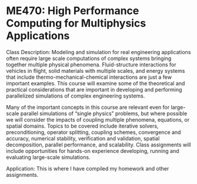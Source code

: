 # ME470: High Performance Computing for Multiphysics Applications

Class Description: 
Modeling and simulation for real engineering applications often require large scale computations of complex systems bringing together multiple physical phenomena.  Fluid-structure interactions for vehicles in flight, solid materials with multiple scales, and energy systems that include thermo-mechanical-chemical interactions are just a few important examples.  This course will examine some of the theoretical and practical considerations that are important in developing and performing parallelized simulations of complex engineering systems.

Many of the important concepts in this course are relevant even for large-scale parallel simulations of “single physics” problems, but where possible we will consider the impacts of coupling multiple phenomena, equations, or spatial domains.  Topics to be covered include iterative solvers, preconditioning, operator splitting, coupling schemes, convergence and accuracy, numerical stability, verification and validation, spatial decomposition, parallel performance, and scalability.  Class assignments will include opportunities for hands-on experience developing, running and evaluating large-scale simulations.

Application:
This is where I have compiled my homework and other assignments. 
